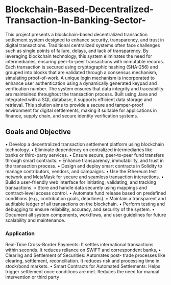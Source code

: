 # Blockchain-Based-Decentralized-Transaction-In-Banking-Sector-


This project presents a blockchain-based decentralized transaction settlement system designed to enhance security, transparency, and trust in digital transactions. Traditional centralized systems often face challenges such as single points of failure, delays, and lack of transparency. By leveraging blockchain technology, this system eliminates the need for intermediaries, ensuring peer-to-peer transactions with immutable records. Each transaction is secured using cryptographic hashing (SHA-256) and grouped into blocks that are validated through a consensus mechanism, simulating proof-of-work. A unique login mechanism is incorporated to enhance user authentication using a dynamically generated keypad and verification number. The system ensures that data integrity and traceability are maintained throughout the transaction process. Built using Java and integrated with a SQL database, it supports efficient data storage and retrieval. This solution aims to provide a secure and tamper-proof environment for digital settlements, making it suitable for applications in finance, supply chain, and secure identity verification systems.


## Goals and Objective
•	 Develop a decentralized transaction settlement platform using blockchain technology.
•	Eliminate dependency on centralized intermediaries like banks or third-party services.
•	Ensure secure, peer-to-peer fund transfers through smart contracts.
•	Enhance transparency, immutability, and trust in the transaction process.
•	Design and deploy smart contracts in Solidity to manage contributors, vendors, and campaigns.
•	Use the Ethereum test network and MetaMask for secure and seamless transaction interactions.
•	Build a user-friendly web interface for initiating, validating, and tracking transactions.
•	Store and handle data securely using mappings and contract-level access control.
•	Automate fund release based on predefined conditions (e.g., contribution goals, deadlines).
•	Maintain a transparent and auditable ledger of all transactions on the blockchain.
•	Perform testing and debugging to ensure reliability, accuracy, and security of the system.
•	Document all system components, workflows, and user guidelines for future scalability and maintenance.



### Application
Real-Time Cross-Border Payments: It settles international transactions within seconds. It reduces reliance on SWIFT and correspondent banks,
•	Clearing and Settlement of Securities: Automates post- trade processes like clearing, settlement, reconciliation. It reduces risk and processing time in stock/bond markets.
•	Smart Contracts for Automated Settlements: Helps trigger settlement once conditions are met. Reduces the need for manual intervention or third party
